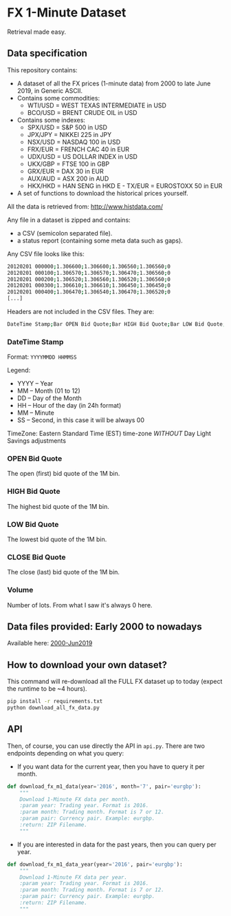 # FX 1-Minute Dataset

Retrieval made easy.

## Data specification

This repository contains:
- A dataset of all the FX prices (1-minute data) from 2000 to late June 2019, in Generic ASCII.
- Contains some commodities:
   - WTI/USD = WEST TEXAS INTERMEDIATE in USD
   - BCO/USD = BRENT CRUDE OIL in USD
- Contains some indexes:
   - SPX/USD = S&P 500 in USD
   - JPX/JPY = NIKKEI 225 in JPY
   - NSX/USD = NASDAQ 100 in USD
   - FRX/EUR = FRENCH CAC 40 in EUR
   - UDX/USD = US DOLLAR INDEX in USD
   - UKX/GBP = FTSE 100 in GBP
   - GRX/EUR = DAX 30 in EUR
   - AUX/AUD = ASX 200 in AUD
   - HKX/HKD = HAN SENG in HKD
E   - TX/EUR = EUROSTOXX 50 in EUR
- A set of functions to download the historical prices yourself.

All the data is retrieved from: http://www.histdata.com/

Any file in a dataset is zipped and contains: 
- a CSV (semicolon separated file).
- a status report (containing some meta data such as gaps).

Any CSV file looks like this:

```bash
20120201 000000;1.306600;1.306600;1.306560;1.306560;0
20120201 000100;1.306570;1.306570;1.306470;1.306560;0
20120201 000200;1.306520;1.306560;1.306520;1.306560;0
20120201 000300;1.306610;1.306610;1.306450;1.306450;0
20120201 000400;1.306470;1.306540;1.306470;1.306520;0
[...]
```

Headers are not included in the CSV files. They are:

```bash
DateTime Stamp;Bar OPEN Bid Quote;Bar HIGH Bid Quote;Bar LOW Bid Quote;Bar CLOSE Bid Quote;Volume
```

### DateTime Stamp

Format:
`YYYYMMDD HHMMSS`

Legend:
- YYYY – Year
- MM – Month (01 to 12)
- DD – Day of the Month
- HH – Hour of the day (in 24h format)
- MM – Minute
- SS – Second, in this case it will be always 00

TimeZone: Eastern Standard Time (EST) time-zone *WITHOUT* Day Light Savings adjustments

### OPEN Bid Quote

The open (first) bid quote of the 1M bin.

### HIGH Bid Quote

The highest bid quote of the 1M bin.


### LOW Bid Quote

The lowest bid quote of the 1M bin.

### CLOSE Bid Quote

The close (last) bid quote of the 1M bin.

### Volume

Number of lots. From what I saw it's always 0 here.

## Data files provided: Early 2000 to nowadays

Available here: [2000-Jun2019](2000-Jun2019)

## How to download your own dataset?

This command will re-download all the FULL FX dataset up to today (expect the runtime to be ~4 hours).

```bash
pip install -r requirements.txt
python download_all_fx_data.py
```

## API

Then, of course, you can use directly the API in `api.py`. There are two endpoints depending on what you query:

- If you want data for the current year, then you have to query it per month.

```python
def download_fx_m1_data(year='2016', month='7', pair='eurgbp'):
    """
    Download 1-Minute FX data per month.
    :param year: Trading year. Format is 2016.
    :param month: Trading month. Format is 7 or 12.
    :param pair: Currency pair. Example: eurgbp.
    :return: ZIP Filename.
    """
```

- If you are interested in data for the past years, then you can query per year.

```python
def download_fx_m1_data_year(year='2016', pair='eurgbp'):
    """
    Download 1-Minute FX data per year.
    :param year: Trading year. Format is 2016.
    :param month: Trading month. Format is 7 or 12.
    :param pair: Currency pair. Example: eurgbp.
    :return: ZIP Filename.
    """
```
